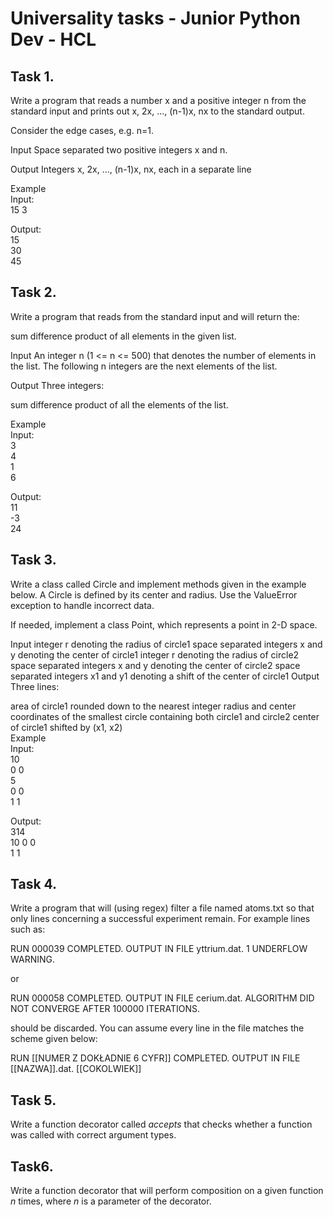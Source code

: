 # Universality tasks - Junior Python Dev - HCL
## Task 1.
Write a program that reads a number x and a positive integer n from the standard input and prints out x, 2x, ..., (n-1)x, nx to the standard output.

Consider the edge cases, e.g. n=1.

Input
Space separated two positive integers x and n.

Output
Integers x, 2x, ..., (n-1)x, nx, each in a separate line

Example\
Input:\
15 3

Output:\
15\
30\
45

## Task 2.
Write a program that reads from the standard input and will return the:

sum
difference
product
of all elements in the given list.

Input
An integer n (1 <= n <= 500) that denotes the number of elements in the list. The following n integers are the next elements of the list.

Output
Three integers:

sum
difference
product
of all the elements of the list.

Example\
Input:\
3\
4\
1\
6

Output:\
11\
-3\
24

## Task 3.
Write a class called Circle and implement methods given in the example below. A Circle is defined by its center and radius. Use the ValueError exception to handle incorrect data.

If needed, implement a class Point, which represents a point in 2-D space.

Input
integer r denoting the radius of circle1
space separated integers x and y denoting the center of circle1
integer r denoting the radius of circle2
space separated integers x and y denoting the center of circle2
space separated integers x1 and y1 denoting a shift of the center of circle1
Output
Three lines:

area of circle1 rounded down to the nearest integer
radius and center coordinates of the smallest circle containing both circle1 and circle2
center of circle1 shifted by (x1, x2)\
Example\
Input:\
10\
0 0\
5\
0 0\
1 1

Output:\
314\
10 0 0\
1 1

## Task 4.
Write a program that will (using regex) filter a file named atoms.txt so that only lines concerning a successful experiment remain. For example lines such as:

RUN 000039 COMPLETED. OUTPUT IN FILE yttrium.dat. 1 UNDERFLOW WARNING.

or

RUN 000058 COMPLETED. OUTPUT IN FILE cerium.dat. ALGORITHM DID NOT CONVERGE AFTER 100000 ITERATIONS.

should be discarded. You can assume every line in the file matches the scheme given below:

RUN [[NUMER Z DOKŁADNIE 6 CYFR]] COMPLETED. OUTPUT IN FILE [[NAZWA]].dat. [[COKOLWIEK]]

## Task 5.
Write a function decorator called *accepts* that checks whether a function was called with correct argument types.

## Task6.
Write a function decorator that will perform composition on a given function *n* times, where *n* is a parameter of the decorator.
